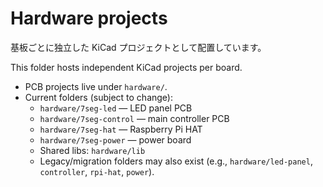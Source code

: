 # Hardware projects

基板ごとに独立した KiCad プロジェクトとして配置しています。

This folder hosts independent KiCad projects per board.

- PCB projects live under `hardware/`. 
- Current folders (subject to change):
    - `hardware/7seg-led` — LED panel PCB
    - `hardware/7seg-control` — main controller PCB
    - `hardware/7seg-hat` — Raspberry Pi HAT
    - `hardware/7seg-power` — power board
    - Shared libs: `hardware/lib`
    - Legacy/migration folders may also exist (e.g., `hardware/led-panel`, `controller`, `rpi-hat`, `power`).
